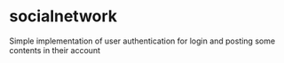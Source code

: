 # socialnetwork
Simple implementation of user authentication for login and posting some contents in their account
